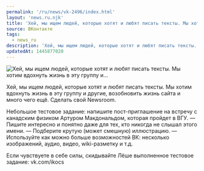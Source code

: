 ```yaml
---
permalink: '/ru/news/vk-2496/index.html'
layout: 'news.ru.njk'
title: 'Хей, мы ищем людей, которые хотят и любят писать тексты. Мы хотим вдохнуть жизнь в эту группу и'
source: ВКонтакте
tags:
  - news_ru
description: 'Хей, мы ищем людей, которые хотят и любят писать тексты. Мы хотим вдохнуть жизнь в эту группу и…'
updatedAt: 1445877020
---
```

![Хей, мы ищем людей, которые хотят и любят писать тексты. Мы хотим вдохнуть жизнь в эту группу и…](https://sun9-22.userapi.com/impf/c628725/v628725484/200b4/v4p4bqus5SM.jpg?size=798x506&quality=96&proxy=1&sign=f58618cc30a25db7b432eeae7fb4d9c4&c_uniq_tag=jSGKsKowsqv0jqJta6PlpolCeesxNr71n4UcfIMXlT4&type=album)

Хей, мы ищем людей, которые хотят и любят писать тексты. Мы хотим вдохнуть жизнь в эту группу и другие, возобновить жизнь сайта и много чего ещё. Сделать свой Newsroom.

Небольшое тестовое задание: напишите пост-приглашение на встречу с канадским физиком Артуром Макдональдом, которая пройдет в ВГУ.
— Пишите интересно и понятно даже для тех, кто никогда не слышал этого имени.
— Подберите крутую (может смешную) иллюстрацию.
— Используйте как можно больше возможностей ВК: несколько изображений, аудио, видео, wiki-разметку и т.д.

Если чувствуете в себе силы, скидывайте Лёше выполненное тестовое задание: vk.com/ikocs
